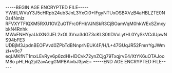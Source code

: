 -----BEGIN AGE ENCRYPTED FILE-----
YWdlLWVuY3J5cHRpb24ub3JnL3YxCi0+IFgyNTUxOSBXVzB4aHBLZTE0N0s4NmIz
RFVXYTFlQXM5RXU1OVZuOTFrc0FHbVJNSkR3CjBOamVqM0hkWExSZmxybkN4Rnhk
MWxFNHYyaUdXNGJEL2xOL3Vxa3dGZ3cKLS0tIDVxLytHL0YySkVCdUpwNS94bFE3
UDBjM3JpdnBEOFVvd0ZPbTdBNnprNEUK4F/H/L+47GUqJR52FmrrYgJWmzi+v0c7
eqLMKfNT1mxLEvRyv6p6zdHl+lDCvk72ynZCjg79TxqjrvE4/XtYK6uOTAJooM8o
pHLHq2jd2avAegGMPBAivbJ3jwE=
-----END AGE ENCRYPTED FILE-----
